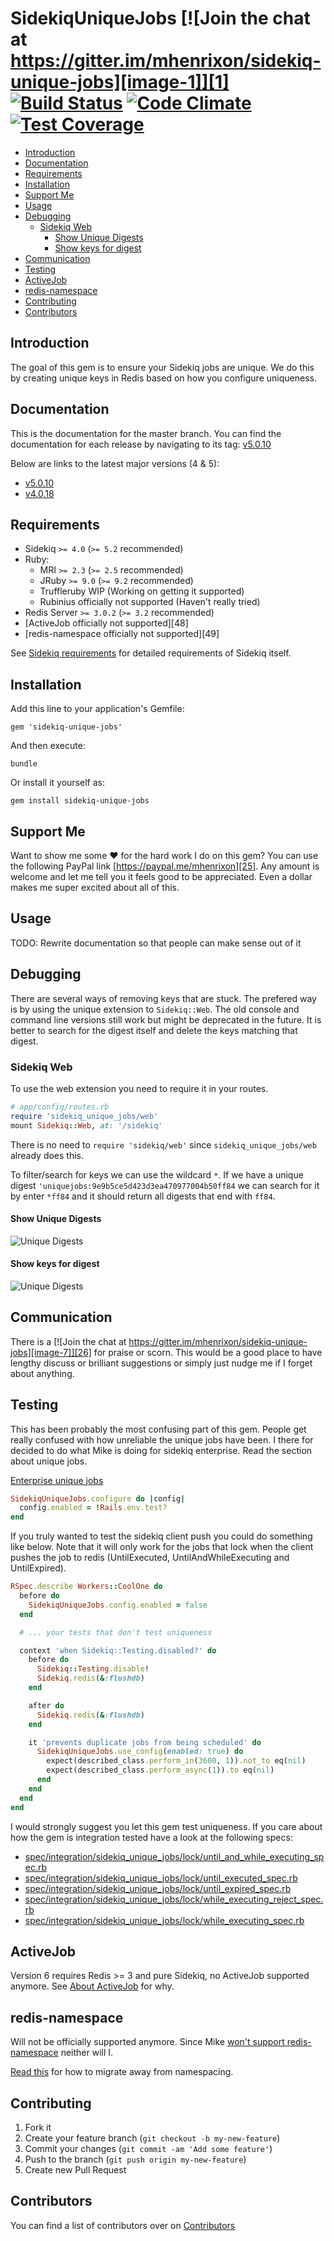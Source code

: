 # SidekiqUniqueJobs [![Join the chat at https://gitter.im/mhenrixon/sidekiq-unique-jobs][image-1]][1] [![Build Status][image-2]][2] [![Code Climate][image-3]][3] [![Test Coverage][image-4]][4]

<!-- MarkdownTOC -->

- [Introduction](#introduction)
- [Documentation](#documentation)
- [Requirements](#requirements)
- [Installation](#installation)
- [Support Me](#support-me)
- [Usage](#usage)
- [Debugging](#debugging)
  - [Sidekiq Web](#sidekiq-web)
    - [Show Unique Digests](#show-unique-digests)
    - [Show keys for digest](#show-keys-for-digest)
- [Communication](#communication)
- [Testing](#testing)
- [ActiveJob](#activejob)
- [redis-namespace](#redis-namespace)
- [Contributing](#contributing)
- [Contributors](#contributors)

<!-- /MarkdownTOC -->

## Introduction

The goal of this gem is to ensure your Sidekiq jobs are unique. We do this by creating unique keys in Redis based on how you configure uniqueness.

## Documentation

This is the documentation for the master branch. You can find the documentation for each release by navigating to its tag: [v5.0.10][21]

Below are links to the latest major versions (4 & 5):

- [v5.0.10][22]
- [v4.0.18][23]

## Requirements

- Sidekiq `>= 4.0` (`>= 5.2` recommended)
- Ruby:
  - MRI `>= 2.3` (`>= 2.5` recommended)
  - JRuby `>= 9.0` (`>= 9.2` recommended)
  - Truffleruby WIP (Working on getting it supported)
  - Rubinius officially not supported (Haven't really tried)
- Redis Server `>= 3.0.2` (`>= 3.2` recommended)
- [ActiveJob officially not supported][48]
- [redis-namespace officially not supported][49]

See [Sidekiq requirements][24] for detailed requirements of Sidekiq itself.

## Installation

Add this line to your application's Gemfile:

```
gem 'sidekiq-unique-jobs'
```

And then execute:

```
bundle
```

Or install it yourself as:

```
gem install sidekiq-unique-jobs
```

## Support Me

Want to show me some ❤️ for the hard work I do on this gem? You can use the following PayPal link [https://paypal.me/mhenrixon][25]. Any amount is welcome and let me tell you it feels good to be appreciated. Even a dollar makes me super excited about all of this.

## Usage

TODO: Rewrite documentation so that people can make sense out of it

## Debugging

There are several ways of removing keys that are stuck. The prefered way is by using the unique extension to `Sidekiq::Web`. The old console and command line versions still work but might be deprecated in the future. It is better to search for the digest itself and delete the keys matching that digest.

### Sidekiq Web

To use the web extension you need to require it in your routes.

```ruby
# app/config/routes.rb
require 'sidekiq_unique_jobs/web'
mount Sidekiq::Web, at: '/sidekiq'
```

There is no need to `require 'sidekiq/web'` since `sidekiq_unique_jobs/web`
already does this.

To filter/search for keys we can use the wildcard `*`. If we have a unique digest `'uniquejobs:9e9b5ce5d423d3ea470977004b50ff84` we can search for it by enter `*ff84` and it should return all digests that end with `ff84`.

#### Show Unique Digests

![Unique Digests][image-5]

#### Show keys for digest

![Unique Digests][image-6]

## Communication

There is a [![Join the chat at https://gitter.im/mhenrixon/sidekiq-unique-jobs][image-7]][26] for praise or scorn. This would be a good place to have lengthy discuss or brilliant suggestions or simply just nudge me if I forget about anything.

## Testing

This has been probably the most confusing part of this gem. People get really confused with how unreliable the unique jobs have been. I there for decided to do what Mike is doing for sidekiq enterprise. Read the section about unique jobs.

[Enterprise unique jobs][27]

```ruby
SidekiqUniqueJobs.configure do |config|
  config.enabled = !Rails.env.test?
end
```

If you truly wanted to test the sidekiq client push you could do something like below. Note that it will only work for the jobs that lock when the client pushes the job to redis (UntilExecuted, UntilAndWhileExecuting and UntilExpired).

```ruby
RSpec.describe Workers::CoolOne do
  before do
    SidekiqUniqueJobs.config.enabled = false
  end

  # ... your tests that don't test uniqueness

  context 'when Sidekiq::Testing.disabled?' do
    before do
      Sidekiq::Testing.disable!
      Sidekiq.redis(&:flushdb)
    end

    after do
      Sidekiq.redis(&:flushdb)
    end

    it 'prevents duplicate jobs from being scheduled' do
      SidekiqUniqueJobs.use_config(enabled: true) do
        expect(described_class.perform_in(3600, 1)).not_to eq(nil)
        expect(described_class.perform_async(1)).to eq(nil)
      end
    end
  end
end
```

I would strongly suggest you let this gem test uniqueness. If you care about how the gem is integration tested have a look at the following specs:

- [spec/integration/sidekiq\_unique\_jobs/lock/until\_and\_while\_executing\_spec.rb][28]
- [spec/integration/sidekiq\_unique\_jobs/lock/until\_executed\_spec.rb][29]
- [spec/integration/sidekiq\_unique\_jobs/lock/until\_expired\_spec.rb][30]
- [spec/integration/sidekiq\_unique\_jobs/lock/while\_executing\_reject\_spec.rb][31]
- [spec/integration/sidekiq\_unique\_jobs/lock/while\_executing\_spec.rb][32]

## ActiveJob

Version 6 requires Redis \>= 3 and pure Sidekiq, no ActiveJob supported anymore. See [About ActiveJob][33] for why.

## redis-namespace

Will not be officially supported anymore. Since Mike [won't support redis-namespace][34] neither will I.

[Read this][35] for how to migrate away from namespacing.


## Contributing

1. Fork it
1. Create your feature branch (`git checkout -b my-new-feature`)
1. Commit your changes (`git commit -am 'Add some feature'`)
1. Push to the branch (`git push origin my-new-feature`)
1. Create new Pull Request

## Contributors

You can find a list of contributors over on [Contributors][36]

[1]:	https://gitter.im/mhenrixon/sidekiq-unique-jobs?utm_source=badge&utm_medium=badge&utm_campaign=pr-badge&utm_content=badge
[2]:	https://travis-ci.org/mhenrixon/sidekiq-unique-jobs
[3]:	https://codeclimate.com/github/mhenrixon/sidekiq-unique-jobs
[4]:	https://codeclimate.com/github/mhenrixon/sidekiq-unique-jobs/coverage
[5]:	#introduction
[6]:	#documentation
[7]:	#requirements
[8]:	#installation
[9]:	#support-me
[10]:	#usage
[11]:	#debugging
[12]:	#sidekiq-web
[13]:	#show-unique-digests
[14]:	#show-keys-for-digest
[15]:	#communication
[16]:	#testing
[17]:	#activejob
[18]:	#redis-namespace
[19]:	#contributing
[20]:	#contributors
[21]:	https://github.com/mhenrixon/sidekiq-unique-jobs/tree/v5.0.10.
[22]:	https://github.com/mhenrixon/sidekiq-unique-jobs/tree/v5.0.10.
[23]:	https://github.com/mhenrixon/sidekiq-unique-jobs/tree/v4.0.18
[24]:	https://github.com/mperham/sidekiq#requirements
[25]:	https://paypal.me/mhenrixon
[26]:	https://gitter.im/mhenrixon/sidekiq-unique-jobs?utm_source=badge&utm_medium=badge&utm_campaign=pr-badge&utm_content=badge
[27]:	https://www.dailydrip.com/topics/sidekiq/drips/sidekiq-enterprise-unique-jobs
[28]:	https://github.com/mhenrixon/sidekiq-unique-jobs/blob/master/spec/integration/sidekiq_unique_jobs/lock/until_and_while_executing_spec.rb
[29]:	https://github.com/mhenrixon/sidekiq-unique-jobs/blob/master/spec/integration/sidekiq_unique_jobs/lock/until_executed_spec.rb
[30]:	https://github.com/mhenrixon/sidekiq-unique-jobs/blob/master/spec/integration/sidekiq_unique_jobs/lock/until_expired_spec.rb
[31]:	https://github.com/mhenrixon/sidekiq-unique-jobs/blob/master/spec/integration/sidekiq_unique_jobs/lock/while_executing_reject_spec.rb
[32]:	https://github.com/mhenrixon/sidekiq-unique-jobs/blob/master/spec/integration/sidekiq_unique_jobs/lock/while_executing_spec.rb
[33]:	https://github.com/mhenrixon/sidekiq-unique-jobs/wiki/About-ActiveJob
[34]:	https://github.com/mperham/sidekiq/issues/3366#issuecomment-284270120
[35]:	http://www.mikeperham.com/2017/04/10/migrating-from-redis-namespace/
[36]:	https://github.com/mhenrixon/sidekiq-unique-jobs/graphs/contributors

[image-1]:	https://badges.gitter.im/mhenrixon/sidekiq-unique-jobs.svg
[image-2]:	https://travis-ci.org/mhenrixon/sidekiq-unique-jobs.png?branch=master
[image-3]:	https://codeclimate.com/github/mhenrixon/sidekiq-unique-jobs.png
[image-4]:	https://codeclimate.com/github/mhenrixon/sidekiq-unique-jobs/badges/coverage.svg
[image-5]:	assets/unique_digests_1.png
[image-6]:	assets/unique_digests_2.png
[image-7]:	https://badges.gitter.im/mhenrixon/sidekiq-unique-jobs.svg
